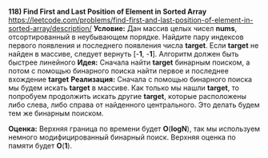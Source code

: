 **118) Find First and Last Position of Element in Sorted Array**
https://leetcode.com/problems/find-first-and-last-position-of-element-in-sorted-array/description/
**Условие:**
Дан массив целых чисел **nums**, отсортированный в неубывающем порядке. Найдите пару индексов первого появления и последнего появления числа **target**.
Если **target** не найден в массиве, следует вернуть [-**1**, -**1**].
Алгоритм должен быть быстрее линейного
**Идея:**
Сначала найти **target** бинарным поиском, а потом с помощью бинарного поиска найти первое и последнее вхождение **target**
**Реализация:**
    Сначала с помощью бинарного поиска мы будем искать **target** в массиве. Как только мы нашли **target**, то попробуем продолжить искать другие **target**, которые расположены либо слева, либо справа от найденного центрального. Это делать будем тем же бинарным поиском. 

**Оценка:**
   Верхняя граница по времени будет **O**(**logN**), так мы используем немного модифицированный бинарный поиск.
   Верхняя оценка по памяти будет **O**(**1**).
